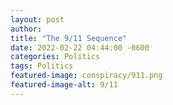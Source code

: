 ```yaml
---
layout: post
author: 
title: "The 9/11 Sequence"
date: 2022-02-22 04:44:00 -0600
categories: Politics
tags: Politics
featured-image: conspiracy/911.png
featured-image-alt: 9/11 
---
```


<a href="http://thenewworldpost.com/politics/2001/09/11/september-11-attacks.html" data-iframely-url></a>
<a href="http://thenewworldpost.com/politics/2002/10/12/bali-bombing-plot.html" data-iframely-url></a>
<a href="http://thenewworldpost.com/politics/2003/11/13/saddam-hussein-captured.html" data-iframely-url></a>
<a href="http://thenewworldpost.com/politics/2004/12/14/worlds-tallest-bridge-opens.html" data-iframely-url></a>
<a href="http://thenewworldpost.com/politics/2006/01/15/suicide-bomb-kills-canadian-soldier-two-afghans.html" data-iframely-url></a>
<a href="http://thenewworldpost.com/politics/2007/02/16/us-house-to-vote-on-iraq-resolution.html" data-iframely-url></a>
<a href="http://thenewworldpost.com/politics/2008/03/17/dozens-killed-in-karbala-shrine-attack.html" data-iframely-url></a>
<a href="http://thenewworldpost.com/politics/2009/04/18/first-case-of-swine-flu.html" data-iframely-url></a>
<a href="http://thenewworldpost.com/politics/2010/05/19/everybody-draw-muhammad-day.html" data-iframely-url></a>
<a href="http://thenewworldpost.com/politics/2011/06/20/rusair-tupolev-tu-134-passenger-jet-crashes-anniversary-of-911.html" data-iframely-url></a>
<a href="http://thenewworldpost.com/politics/2012/07/21/pakistan-blast-kills-nine-in-kurram-at-nabi-compound.html" data-iframely-url></a>
<a href="http://thenewworldpost.com/politics/2013/08/22/august-2013-nasdaq-flash-freeze.html" data-iframely-url></a>
<a href="http://thenewworldpost.com/politics/2014/09/23/us-arab-allies-launch-first-wave-of-strikes-in-syria.html" data-iframely-url></a>
<a href="http://thenewworldpost.com/politics/20156/10/24/united-nations-turns-70.html" data-iframely-url></a>
<a href="http://thenewworldpost.com/politics/2016/11/25/scores-killed-in-iran-train-collision.html" data-iframely-url></a>
<a href="http://thenewworldpost.com/politics/2017/12/26/civilians-killed-in-saudi-raids-in-yemens-taiz.html" data-iframely-url></a>
<a href="http://thenewworldpost.com/politics/2019/01/27/20-dead-as-bombs-target-sunday-mass-in-philippine-cathedral.html" data-iframely-url></a>
<a href="http://thenewworldpost.com/politics/2020/02/28/bermuda-triangle-is-no-mystery-ocean-scientist-explains.html" data-iframely-url></a> 



